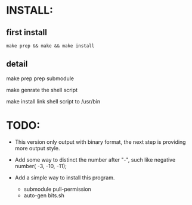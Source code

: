 INSTALL:
======
first install
-------------
```
make prep && make && make install
```

detail
------
make prep
	prep submodule

make
	genrate the shell script

make install
	link shell script to /usr/bin


TODO:
=====
 - This version only output with binary format,
   the next step is providing more output style.

 - Add some way to distinct the number after "-",
   such like negative number( -3, -10, -11);

 - Add a simple way to install this program.
     - submodule pull-permission
     - auto-gen bits.sh
